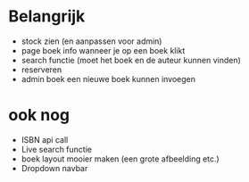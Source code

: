 # Belangrijk
- stock zien (en aanpassen voor admin)
- page boek info wanneer je op een boek klikt
- search functie (moet het boek en de auteur kunnen vinden)
- reserveren
- admin boek een nieuwe boek kunnen invoegen

# ook nog
- ISBN api call
- Live search functie
- boek layout mooier maken (een grote afbeelding etc.)
- Dropdown navbar